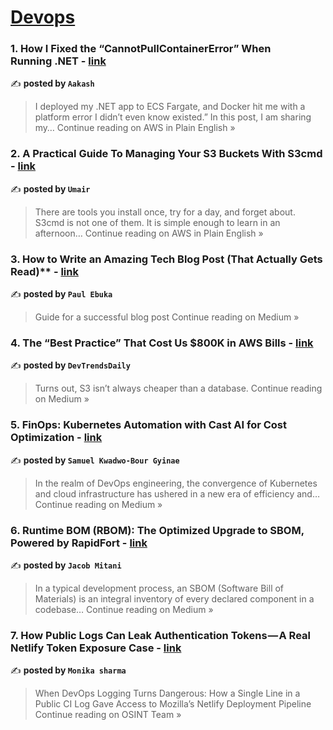 
<h1><a href=https://medium.com/tag/devops/recommended target="_blank" rel="noopener noreferrer">Devops</a></h1>
<h3>1. How I Fixed the “CannotPullContainerError” When Running .NET - <a href="https://aws.plainenglish.io/how-i-fixed-the-cannotpullcontainererror-when-running-net-881a526f4d8a?source=rss------devops-5" target="_blank" rel="noopener noreferrer">link</a></h3>

✍️ **posted by `Aakash`**

<blockquote>I deployed my .NET app to ECS Fargate, and Docker hit me with a platform error I didn’t even know existed.”
In this post, I am sharing my…
Continue reading on AWS in Plain English »</blockquote>

<h3>2. A Practical Guide To Managing Your S3 Buckets With S3cmd - <a href="https://aws.plainenglish.io/a-practical-guide-to-managing-your-s3-buckets-with-s3cmd-5304643aba0c?source=rss------devops-5" target="_blank" rel="noopener noreferrer">link</a></h3>

✍️ **posted by `Umair`**

<blockquote>There are tools you install once, try for a day, and forget about. S3cmd is not one of them. It is simple enough to learn in an afternoon…
Continue reading on AWS in Plain English »</blockquote>

<h3>3. How to Write an Amazing Tech Blog Post (That Actually Gets Read)** - <a href="https://medium.com/@Paultexas/how-to-write-an-amazing-tech-blog-post-that-actually-gets-read-c9ec1eb0579e?source=rss------devops-5" target="_blank" rel="noopener noreferrer">link</a></h3>

✍️ **posted by `Paul Ebuka`**

<blockquote>Guide for a successful blog post 
Continue reading on Medium »</blockquote>

<h3>4. The “Best Practice” That Cost Us $800K in AWS Bills - <a href="https://medium.com/@DevTrendsDaily/the-best-practice-that-cost-us-800k-in-aws-bills-cecd9f29fc73?source=rss------devops-5" target="_blank" rel="noopener noreferrer">link</a></h3>

✍️ **posted by `DevTrendsDaily`**

<blockquote>Turns out, S3 isn’t always cheaper than a database.
Continue reading on Medium »</blockquote>

<h3>5. FinOps: Kubernetes Automation with Cast AI for Cost Optimization - <a href="https://medium.com/@dev.gyinae/finops-kubernetes-automation-with-cast-ai-for-cost-optimization-93e254d2a37c?source=rss------devops-5" target="_blank" rel="noopener noreferrer">link</a></h3>

✍️ **posted by `Samuel Kwadwo-Bour Gyinae`**

<blockquote>In the realm of DevOps engineering, the convergence of Kubernetes and cloud infrastructure has ushered in a new era of efficiency and…
Continue reading on Medium »</blockquote>

<h3>6. Runtime BOM (RBOM): The Optimized Upgrade to SBOM, Powered by RapidFort - <a href="https://medium.com/@jacob_20404/runtime-bom-rbom-the-optimized-upgrade-to-sbom-powered-by-rapidfort-939a05fe1d00?source=rss------devops-5" target="_blank" rel="noopener noreferrer">link</a></h3>

✍️ **posted by `Jacob Mitani`**

<blockquote>In a typical development process, an SBOM (Software Bill of Materials) is an integral inventory of every declared component in a codebase…
Continue reading on Medium »</blockquote>

<h3>7. How Public Logs Can Leak Authentication Tokens — A Real Netlify Token Exposure Case - <a href="https://osintteam.blog/how-public-logs-can-leak-authentication-tokens-a-real-netlify-token-exposure-case-a08561b2aedb?source=rss------devops-5" target="_blank" rel="noopener noreferrer">link</a></h3>

✍️ **posted by `Monika sharma`**

<blockquote>When DevOps Logging Turns Dangerous: How a Single Line in a Public CI Log Gave Access to Mozilla’s Netlify Deployment Pipeline
Continue reading on OSINT Team »</blockquote>

